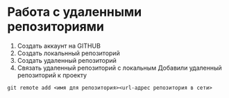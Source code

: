 # **Работа с удаленными репозиториями**
1. Создать аккаунт на GITHUB
2. Создать локальнный репозиторий
3. Создать удаленный репозиторий
4. Связать удаленный репозиторий с локальным
Добавили удаленный репозиторий к проекту
```
git remote add <имя для репозитория><url-адрес репозитория в сети>
```
